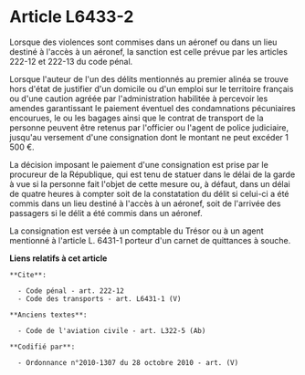 # Article L6433-2

Lorsque des violences sont commises dans un aéronef ou dans un lieu destiné à l'accès à un aéronef, la sanction est celle
prévue par les articles 222-12 et 222-13 du code pénal. 

Lorsque l'auteur de l'un des délits mentionnés au premier alinéa se trouve hors d'état de justifier d'un domicile ou d'un
emploi sur le territoire français ou d'une caution agréée par l'administration habilitée à percevoir les amendes garantissant
le paiement éventuel des condamnations pécuniaires encourues, le ou les bagages ainsi que le contrat de transport de la
personne peuvent être retenus par l'officier ou l'agent de police judiciaire, jusqu'au versement d'une consignation dont le
montant ne peut excéder 1 500 €. 

La décision imposant le paiement d'une consignation est prise par le procureur de la République, qui est tenu de statuer dans
le délai de la garde à vue si la personne fait l'objet de cette mesure ou, à défaut, dans un délai de quatre heures à compter
soit de la constatation du délit si celui-ci a été commis dans un lieu destiné à l'accès à un aéronef, soit de l'arrivée des
passagers si le délit a été commis dans un aéronef. 

La consignation est versée à un comptable du Trésor ou à un agent mentionné à l'article L. 6431-1 porteur d'un carnet de
quittances à souche.

**Liens relatifs à cet article**

	**Cite**:

	  - Code pénal - art. 222-12
	  - Code des transports - art. L6431-1 (V)

	**Anciens textes**:

	  - Code de l'aviation civile - art. L322-5 (Ab)

	**Codifié par**:

	  - Ordonnance n°2010-1307 du 28 octobre 2010 - art. (V)
